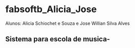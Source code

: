 # fabsoftb_Alicia_Jose
Alunos: Alicia Schiochet e Souza e Jose Willian Silva Alves 

## Sistema para escola de musica- 
